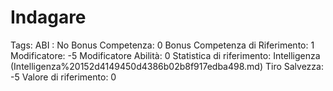 # Indagare

Tags: ABI
: No
Bonus Competenza: 0
Bonus Competenza di Riferimento: 1
Modificatore: -5
Modificatore  Abilità: 0
Statistica di riferimento: Intelligenza (Intelligenza%20152d4149450d4386b02b8f917edba498.md)
Tiro Salvezza: -5
Valore di riferimento: 0